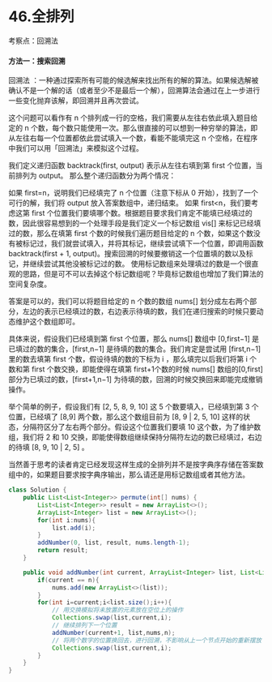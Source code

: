 # 46.全排列
考察点：回溯法 

#### 方法一：搜索回溯

回溯法 ：一种通过探索所有可能的候选解来找出所有的解的算法。如果候选解被确认不是一个解的话（或者至少不是最后一个解），回溯算法会通过在上一步进行一些变化抛弃该解，即回溯并且再次尝试。

这个问题可以看作有 n 个排列成一行的空格，我们需要从左往右依此填入题目给定的 n 个数，每个数只能使用一次。那么很直接的可以想到一种穷举的算法，即从左往右每一个位置都依此尝试填入一个数，看能不能填完这 n 个空格，在程序中我们可以用「回溯法」来模拟这个过程。

我们定义递归函数 backtrack(first, output) 表示从左往右填到第 first 个位置，当前排列为 output。 那么整个递归函数分为两个情况：

如果 first=n，说明我们已经填完了 n 个位置（注意下标从 0 开始），找到了一个可行的解，我们将 output 放入答案数组中，递归结束。
如果 first<n，我们要考虑这第 first 个位置我们要填哪个数。根据题目要求我们肯定不能填已经填过的数，因此很容易想到的一个处理手段是我们定义一个标记数组 vis[] 来标记已经填过的数，那么在填第 first 个数的时候我们遍历题目给定的 n 个数，如果这个数没有被标记过，我们就尝试填入，并将其标记，继续尝试填下一个位置，即调用函数 backtrack(first + 1, output)。搜索回溯的时候要撤销这一个位置填的数以及标记，并继续尝试其他没被标记过的数。
使用标记数组来处理填过的数是一个很直观的思路，但是可不可以去掉这个标记数组呢？毕竟标记数组也增加了我们算法的空间复杂度。

答案是可以的，我们可以将题目给定的 n 个数的数组 nums[] 划分成左右两个部分，左边的表示已经填过的数，右边表示待填的数，我们在递归搜索的时候只要动态维护这个数组即可。

具体来说，假设我们已经填到第 first 个位置，那么 nums[] 数组中 [0,first−1] 是已填过的数的集合，[first,n−1] 是待填的数的集合。我们肯定是尝试用 [first,n−1] 里的数去填第 first 个数，假设待填的数的下标为 i ，那么填完以后我们将第 i 个数和第 first 个数交换，即能使得在填第 first+1个数的时候 nums[] 数组的[0,first] 部分为已填过的数，[first+1,n−1] 为待填的数，回溯的时候交换回来即能完成撤销操作。

举个简单的例子，假设我们有 [2, 5, 8, 9, 10] 这 5 个数要填入，已经填到第 3 个位置，已经填了 [8,9] 两个数，那么这个数组目前为 [8, 9 | 2, 5, 10] 这样的状态，分隔符区分了左右两个部分。假设这个位置我们要填 10 这个数，为了维护数组，我们将 2 和 10 交换，即能使得数组继续保持分隔符左边的数已经填过，右边的待填 [8, 9, 10 | 2, 5] 。

当然善于思考的读者肯定已经发现这样生成的全排列并不是按字典序存储在答案数组中的，如果题目要求按字典序输出，那么请还是用标记数组或者其他方法。

```java
class Solution {
    public List<List<Integer>> permute(int[] nums) {
        List<List<Integer>> result = new ArrayList<>();
        ArrayList<Integer> list = new ArrayList<>();
        for(int i:nums){
            list.add(i);
        }
        addNumber(0, list, result, nums.length-1);
        return result;
    }

    public void addNumber(int current, ArrayList<Integer> list, List<List<Integer>> nums, int n){
        if(current == n){
            nums.add(new ArrayList<>(list));
        }
        for(int i=current;i<list.size();i++){
            // 用交换模拟将未放置的元素放在空位上的操作
            Collections.swap(list,current,i);
            // 继续排列下一个位置
            addNumber(current+1, list,nums,n);
            // 将两个数字的位置换回去，进行回溯，不影响从上一个节点开始的重新摆放
            Collections.swap(list,current,i);
        }
    }
}
```

